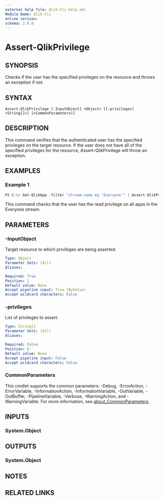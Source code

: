 ```yaml
---
external help file: Qlik-Cli-help.xml
Module Name: Qlik-Cli
online version:
schema: 2.0.0
---
```


# Assert-QlikPrivilege

## SYNOPSIS
Checks if the user has the specified privileges on the resource and throws an exception if not.

## SYNTAX

```
Assert-QlikPrivilege [-InputObject] <Object> [[-privileges] <String[]>] [<CommonParameters>]
```

## DESCRIPTION
This command verifies that the authenticated user has the specified privileges on the target resource.
If the user does not have all of the specified privileges for the resource, Assert-QlikPrivilege will throw an exception.

## EXAMPLES

### Example 1
```powershell
PS C:\> Get-QlikApp -filter "stream.name eq 'Everyone'" | Assert-QlikPrivilege -privileges read
```

This command checks that the user has the read privilege on all apps in the Everyone stream.

## PARAMETERS

### -InputObject
Target resource to which privileges are being asserted.

```yaml
Type: Object
Parameter Sets: (All)
Aliases:

Required: True
Position: 1
Default value: None
Accept pipeline input: True (ByValue)
Accept wildcard characters: False
```

### -privileges
List of privileges to assert.

```yaml
Type: String[]
Parameter Sets: (All)
Aliases:

Required: False
Position: 0
Default value: None
Accept pipeline input: False
Accept wildcard characters: False
```

### CommonParameters
This cmdlet supports the common parameters: -Debug, -ErrorAction, -ErrorVariable, -InformationAction, -InformationVariable, -OutVariable, -OutBuffer, -PipelineVariable, -Verbose, -WarningAction, and -WarningVariable. For more information, see [about_CommonParameters](http://go.microsoft.com/fwlink/?LinkID=113216).

## INPUTS

### System.Object

## OUTPUTS

### System.Object
## NOTES

## RELATED LINKS
